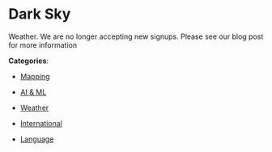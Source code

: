 # Dark Sky

Weather. We are no longer accepting new signups.  Please see our blog post for more information

**Categories**:

- [Mapping](https://github/apis-list/apis-list#mapping)

- [AI & ML](https://github/apis-list/apis-list#ai-and-ml)

- [Weather](https://github/apis-list/apis-list#weather)

- [International](https://github/apis-list/apis-list#international)

- [Language](https://github/apis-list/apis-list#language)



